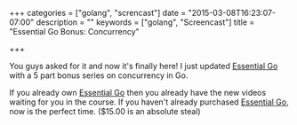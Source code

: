 +++
categories = ["golang", "screncast"]
date = "2015-03-08T16:23:07-07:00"
description = ""
keywords = ["golang", "Screencast"]
title = "Essential Go Bonus: Concurrency"

+++

You guys asked for it and now it's finally here! I just updated [Essential Go](https://www.kajabinext.com/marketplace/courses/1-essential-go) with a 5 part bonus series on concurrency in Go.

If you already own [Essential Go](https://www.kajabinext.com/marketplace/courses/1-essential-go) then you already have the new videos waiting for you in the course. If you haven't already purchased [Essential Go](https://www.kajabinext.com/marketplace/courses/1-essential-go), now is the perfect time. ($15.00 is an absolute steal)

